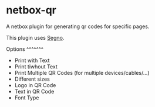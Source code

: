 # netbox-qr
A netbox plugin for generating qr codes for specific pages.

This plugin uses [Segno](https://github.com/heuer/segno/).


Options
^^^^^^^
- Print with Text
- Print tiwhout Text
- Print Multiple QR Codes (for multiple devices/cables/...)
- Different sizes
- Logo in QR Code
- Text in QR Code
- Font Type

